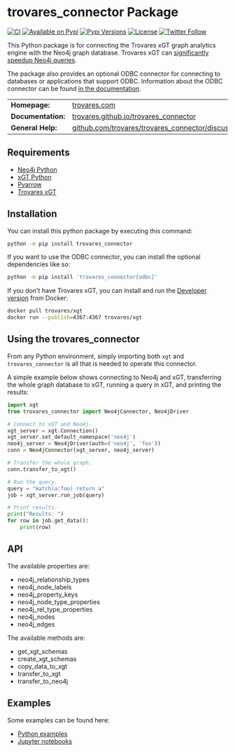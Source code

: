# trovares_connector Package

[![CI](https://github.com/trovares/trovares_connector/actions/workflows/pytest.yml/badge.svg)](https://github.com/trovares/trovares_connector/actions/workflows/pytest.yml)
[![Available on Pypi](https://img.shields.io/pypi/v/trovares_connector)](https://pypi.python.org/pypi/trovares_connector)
[![Pypi Versions](https://img.shields.io/pypi/pyversions/trovares_connector)](https://pypi.python.org/pypi/trovares_connector)
[![License](https://img.shields.io/github/license/trovares/trovares_connector)](https://github.com/trovares/trovares_connector/blob/main/LICENSE)
[![Twitter Follow](https://img.shields.io/twitter/follow/TrovaresxGT)](https://twitter.com/TrovaresxGT)

This Python package is for connecting the Trovares xGT graph analytics engine with the Neo4j graph database.
Trovares xGT can [significantly speedup Neo4j queries](https://www.trovares.com/trovaresvneo4j).

The package also provides an optional ODBC connector for connecting to databases or applications that support ODBC.
Information about the ODBC connector can be found [in the documentation](https://trovares.github.io/trovares_connector/odbc). 

<table>
  <tr>
    <td><b>Homepage:</b></td>
    <td><a href="https://www.trovares.com">trovares.com</a></td>
  </tr>
  <tr>
    <td><b>Documentation:</b></td>
    <td><a href="https://trovares.github.io/trovares_connector/">trovares.github.io/trovares_connector</a></td>
  </tr>
  <tr>
    <td><b>General Help:</b></td>
    <td><a href="https://github.com/trovares/trovares_connector/discussions">github.com/trovares/trovares_connector/discussions</a></td>
  </tr>
</table>

## Requirements

 - [Neo4j Python](https://pypi.org/project/neo4j/)
 - [xGT Python](https://pypi.org/project/xgt/)
 - [Pyarrow](https://pypi.org/project/pyarrow/)
 - [Trovares xGT](https://www.trovares.com)

## Installation

You can install this python package by executing this command:

```bash
python -m pip install trovares_connector
```

If you want to use the ODBC connector, you can install the optional dependencies like so:
```bash
python -m pip install 'trovares_connector[odbc]'
```

If you don't have Trovares xGT, you can install and run the [Developer version](https://hub.docker.com/r/trovares/xgt) from Docker:

```bash
docker pull trovares/xgt
docker run --publish=4367:4367 trovares/xgt
```
## Using the trovares_connector

From any Python environment, simply importing both `xgt` and `trovares_connector` is all that is needed to operate this connector.

A simple example below shows connecting to Neo4j and xGT, transferring the whole graph database to xGT, running a query in xGT, and printing the results:

```python
import xgt
from trovares_connector import Neo4jConnector, Neo4jDriver

# Connect to xGT and Neo4j.
xgt_server = xgt.Connection()
xgt_server.set_default_namespace('neo4j')
neo4j_server = Neo4jDriver(auth=('neo4j', 'foo'))
conn = Neo4jConnector(xgt_server, neo4j_server)

# Transfer the whole graph.
conn.transfer_to_xgt()

# Run the query.
query = "match(a:foo) return a"
job = xgt_server.run_job(query)

# Print results.
print("Results: ")
for row in job.get_data():
    print(row)
```

## API

The available properties are:

  - neo4j_relationship_types
  - neo4j_node_labels
  - neo4j_property_keys
  - neo4j_node_type_properties
  - neo4j_rel_type_properties
  - neo4j_nodes
  - neo4j_edges

The available methods are:

  - get_xgt_schemas
  - create_xgt_schemas
  - copy_data_to_xgt
  - transfer_to_xgt
  - transfer_to_neo4j

## Examples

Some examples can be found here:

  - [Python examples](https://github.com/trovares/trovares_connector/tree/main/examples)
  - [Jupyter notebooks](https://github.com/trovares/trovares_connector/tree/main/jupyter)
